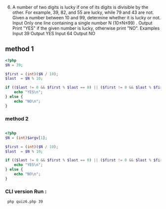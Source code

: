 6. A number of two digits is lucky if one of its digits is divisible by the other.
For example, 39, 82, and 55 are lucky, while 79 and 43 are not.
Given a number between 10 and 99, determine whether it is lucky or not.
Input
Only one line containing a single number N
(10≤N≤99)
.
Output
Print "YES" if the given number is lucky, otherwise print "NO".
Examples
Input
39
Output
YES
Input
64
Output
NO


## method  1
```php
<?php
$N = 39;                 

$first = (int)($N / 10); 
$last  = $N % 10;       

if (($last != 0 && $first % $last == 0) || ($first != 0 && $last % $first == 0)) {
    echo "YES\n";
} else {
    echo "NO\n";
}
```

### method 2


```php

<?php
$N = (int)$argv[1];

$first = (int)($N / 10);
$last  = $N % 10;

if (($last != 0 && $first % $last == 0) || ($first != 0 && $last % $first == 0)) {
    echo "YES\n";
} else {
    echo "NO\n";
}

```
### CLI version Run :

```bash
 php quiz6.php 39
```

